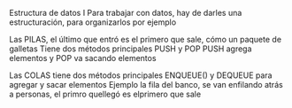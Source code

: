 Estructura de datos I
Para trabajar con datos, hay de darles una estructuración, para organizarlos por ejemplo

Las PILAS, el último que entró es el primero que sale, cómo un paquete de galletas
Tiene dos métodos principales PUSH y POP
PUSH agrega elementos y POP va sacando elementos

Las COLAS tiene dos métodos principales ENQUEUE() y DEQUEUE para agregar y sacar elementos
Ejemplo la fila del banco, se van enfilando atrás a personas, el primro quellegó es elprimero que sale